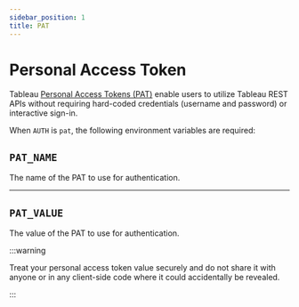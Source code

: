 ```yaml
---
sidebar_position: 1
title: PAT
---
```


# Personal Access Token

Tableau [Personal Access Tokens (PAT)][pat] enable users to utilize Tableau REST APIs without
requiring hard-coded credentials (username and password) or interactive sign-in.

When `AUTH` is `pat`, the following environment variables are required:

## `PAT_NAME`

The name of the PAT to use for authentication.

<hr />

## `PAT_VALUE`

The value of the PAT to use for authentication.

:::warning

Treat your personal access token value securely and do not share it with anyone or in any
client-side code where it could accidentally be revealed.

:::

[pat]: https://help.tableau.com/current/server/en-us/security_personal_access_tokens.htm
